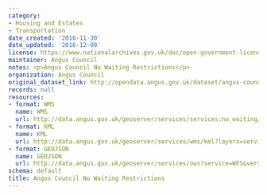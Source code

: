 ```yaml
---
category:
- Housing and Estates
- Transportation
date_created: '2016-11-30'
date_updated: '2016-12-08'
license: https://www.nationalarchives.gov.uk/doc/open-government-licence/version/3/
maintainer: Angus Council
notes: <p>Angus Council No Waiting Restrictions</p>
organization: Angus Council
original_dataset_link: http://opendata.angus.gov.uk/dataset/angus-council-no-waiting-restrictions
records: null
resources:
- format: WMS
  name: WMS
  url: http://data.angus.gov.uk/geoserver/services/services:no_waiting/wms?
- format: KML
  name: KML
  url: http://data.angus.gov.uk/geoserver/services/wms/kml?layers=services:no_waiting&mode=download
- format: GEOJSON
  name: GEOJSON
  url: http://data.angus.gov.uk/geoserver/services/ows?service=WFS&version=1.0.0&request=GetFeature&typeName=services:no_waiting&outputFormat=application%2Fjson&srsName=EPSG:3857
schema: default
title: Angus Council No Waiting Restrictions
---
```

